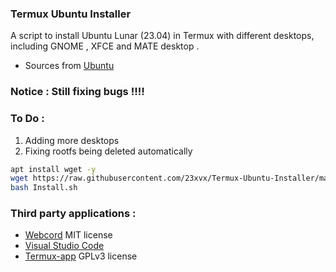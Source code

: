 ### Termux Ubuntu Installer
 A script to install Ubuntu Lunar (23.04) in Termux with different desktops,
 including GNOME , XFCE and MATE desktop . 
- Sources from [Ubuntu](https://cloud-images.ubuntu.com)
### Notice : Still fixing bugs !!!!



### To Do : 
1) Adding more desktops  
2) Fixing rootfs being deleted automatically 

```bash 
apt install wget -y 
wget https://raw.githubusercontent.com/23xvx/Termux-Ubuntu-Installer/main/Install.sh
bash Install.sh 
```

### Third party applications :
- [Webcord](https://github.com/SpacingBat3/WebCord) MIT license 
- [Visual Studio Code](https://code.visualstudio.com) 
- [Termux-app](https://github.com/termux/termux-app) GPLv3 license